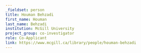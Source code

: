 ```yaml
---
_fieldset: person
title: Houman Behzadi
first_name: Houman
last_name: Behzadi
institution: McGill University
project_group: co-investigator
role: Co-Applicant
link: https://www.mcgill.ca/library/people/houman-behzadi
---
```

